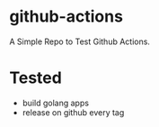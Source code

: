 # github-actions

A Simple Repo to Test Github Actions.

# Tested

* build golang apps
* release on github every tag
